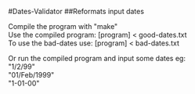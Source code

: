 #Dates-Validator
##Reformats input dates

Compile the program with "make"  
Use the compiled program: [program] < good-dates.txt  
To use the bad-dates use: [program] < bad-dates.txt  

Or run the compiled program and input some dates eg:  
"1/2/99"  
"01/Feb/1999"  
"1-01-00"  
